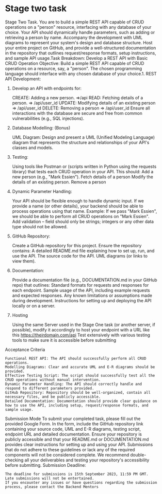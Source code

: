 # Stage two task

Stage Two Task. You are to build a simple REST API capable of CRUD operations on a "person" resource, interfacing with any database of your choice. Your API should dynamically handle parameters, such as adding or retrieving a person by name. Accompany the development with UML diagrams to represent your system's design and database structure.  Host your entire project on GitHub, and provide a well-structured documentation in the repository that outlines request/response formats, setup instructions, and sample API usage.Task Breakdown: Develop a REST API with Basic CRUD Operation
Objective: Build a simple REST API capable of CRUD operations on a resource, say, a "person". The chosen programming language should interface with any chosen database of your choice.1. REST API Development:

1. Develop an API with endpoints for:

    CREATE: Adding a new person.  =>/api
    READ: Fetching details of a person.  => /api/user_id
    UPDATE: Modifying details of an existing person => /api/user_id
    DELETE: Removing a person => /api/user_id
    Ensure all interactions with the database are secure and free from common vulnerabilities (e.g., SQL injections).

2. Database Modelling: (Bonus)

    UML Diagram: Design and present a UML (Unified Modeling Language) diagram that represents the structure and relationships of your API's classes and models.

3. Testing:

    Using tools like Postman or (scripts written in Python using the requests library) that tests each CRUD operation in your API.
    This  should:
    Add a new person (e.g., "Mark Essien").
    Fetch details of a person
    Modify the details of an existing person.
    Remove a person

4. Dynamic Parameter Handling:

    Your API should be flexible enough to handle dynamic input. If we provide a name (or other details), your backend should be able to process operations using that name.
    Example: If we pass "Mark Essien", we should be able to perform all CRUD operations on "Mark Essien".
    Add validation – field should only be strings; integers or any other data type should not be allowed.

5. GitHub Repository:

    Create a GitHub repository for this project.
    Ensure the repository contains:
    A detailed README.md file explaining how to set up, run, and use the API.
    The source code for the API.
    UML diagrams (or links to view them).

6. Documentation:

    Provide a documentation file (e.g., DOCUMENTATION.md in your GitHub repo) that outlines:
    Standard formats for requests and responses for each endpoint.
    Sample usage of the API, including example requests and expected responses.
    Any known limitations or assumptions made during development.
    Instructions for setting up and deploying the API locally or on a server.

7. Hosting

    Using the same Server used in the Stage One task (or another server, if possible), modify it accordingly to  host your endpoint with a URL like this <https://theirdomain.com/api>
    Test extensively with various testing tools to make sure it is accessible before submitting

Acceptance Criteria

    Functional REST API: The API should successfully perform all CRUD operations.
    Modelling Diagrams: Clear and accurate UML and E-R diagrams should be provided.
    Effective Testing Script: The script should successfully test all the CRUD operations without manual intervention.
    Dynamic Parameter Handling: The API should correctly handle and respond to different parameters provided.
    GitHub Repository: Repository should be well-organized, contain all necessary files, and be publicly accessible.
    Detailed Documentation: Documentation should provide clear guidance on how to use the API, including setup, request/response formats, and sample usage.

Submission Mode
To submit your completed task, please fill out the provided Google Form. In the form, include the GitHub repository link containing your source code, UML and E-R diagrams, testing script,  endpoint URL and detailed documentation. Ensure your repository is publicly accessible and that your README.md or DOCUMENTATION.md provides clear instructions for setting up and using your API. Submissions that do not adhere to these guidelines or lack any of the required components will not be considered complete. We recommend double-checking all your deliverables and testing your repository's accessibility before submitting.
Submission Deadline:

    The deadline for submissions is 15th September 2023, 11:59 PM GMT. Late submissions will not be entertained.
    If you encounter any issues or have questions regarding the submission process, please contact the Backend Mentors
